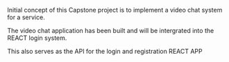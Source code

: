 Initial concept of this Capstone project is to implement a video chat system for a service.

The video chat application has been built and will be intergrated into the REACT login system.

This also serves as the API for the login and registration REACT APP
